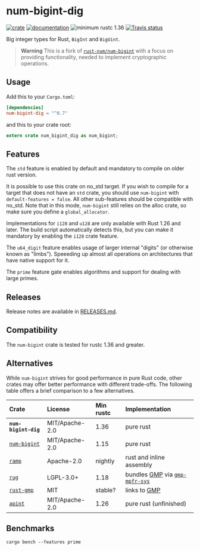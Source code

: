 # num-bigint-dig

[![crate](https://img.shields.io/crates/v/num-bigint-dig.svg)](https://crates.io/crates/num-bigint-dig)
[![documentation](https://docs.rs/num-bigint-dig/badge.svg)](https://docs.rs/num-bigint-dig)
![minimum rustc 1.36](https://img.shields.io/badge/rustc-1.36+-red.svg)
[![Travis status](https://travis-ci.org/dignifiedquire/num-bigint.svg?branch=master)](https://travis-ci.org/dignifiedquire/num-bigint)

Big integer types for Rust, `BigInt` and `BigUint`.

> **Warning** This is a fork of [`rust-num/num-bigint`](https://github.com/rust-num/num-bigint) with a focus on providing functionality, needed to implement cryptographic operations.


## Usage

Add this to your `Cargo.toml`:

```toml
[dependencies]
num-bigint-dig = "^0.7"
```

and this to your crate root:

```rust
extern crate num_bigint_dig as num_bigint;
```

## Features

The `std` feature is enabled by default and mandatory to compile on older rust
version.

It is possible to use this crate on no_std target. If
you wish to compile for a target that does not have an `std` crate, you should
use `num-bigint` with `default-features = false`. All other sub-features should
be compatible with no_std. Note that in this mode, `num-bigint` still relies on
the alloc crate, so make sure you define a `global_allocator`.

Implementations for `i128` and `u128` are only available with Rust 1.26 and
later.  The build script automatically detects this, but you can make it
mandatory by enabling the `i128` crate feature.

The `u64_digit` feature enables usage of larger internal "digits" (or otherwise known as "limbs"). Speeeding up almost all operations on architectures that have native support for it.

The `prime` feature gate enables algorithms and support for dealing with large primes.

## Releases

Release notes are available in [RELEASES.md](RELEASES.md).

## Compatibility

The `num-bigint` crate is tested for rustc 1.36 and greater.

## Alternatives

While `num-bigint` strives for good performance in pure Rust code, other
crates may offer better performance with different trade-offs.  The following
table offers a brief comparison to a few alternatives.

| Crate                | License        | Min rustc | Implementation |
| :------------------- | :------------- | :-------- | :------------- |
| **`num-bigint-dig`** | MIT/Apache-2.0 | 1.36      | pure rust |
| [`num-bigint`]       | MIT/Apache-2.0 | 1.15      | pure rust |
| [`ramp`]             | Apache-2.0     | nightly   | rust and inline assembly |
| [`rug`]              | LGPL-3.0+      | 1.18      | bundles [GMP] via [`gmp-mpfr-sys`] |
| [`rust-gmp`]         | MIT            | stable?   | links to [GMP] |
| [`apint`]            | MIT/Apache-2.0 | 1.26      | pure rust (unfinished) |

[`num-bigint`]: https://crates.io/crates/num-bigint
[GMP]: https://gmplib.org/
[`gmp-mpfr-sys`]: https://crates.io/crates/gmp-mpfr-sys
[`rug`]: https://crates.io/crates/rug
[`rust-gmp`]: https://crates.io/crates/rust-gmp
[`ramp`]: https://crates.io/crates/ramp
[`apint`]: https://crates.io/crates/apint

## Benchmarks

```
cargo bench --features prime
```
